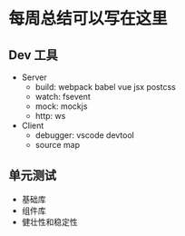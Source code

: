 # 每周总结可以写在这里

## Dev 工具
- Server
  - build: webpack babel vue jsx postcss 
  - watch: fsevent
  - mock: mockjs
  - http: ws
- Client
  - debugger: vscode devtool
  - source map

## 单元测试
- 基础库
- 组件库
- 健壮性和稳定性